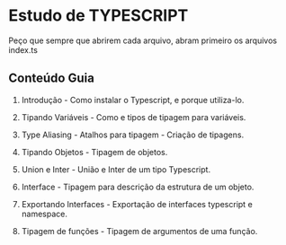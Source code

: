 # Estudo de TYPESCRIPT

Peço que sempre que abrirem cada arquivo, abram primeiro os arquivos index.ts

## Conteúdo Guia

1. Introdução - Como instalar o Typescript, e porque utiliza-lo.

2. Tipando Variáveis - Como e tipos de tipagem para variáveis.

3. Type Aliasing - Atalhos para tipagem - Criação de tipagens.

4. Tipando Objetos - Tipagem de objetos.

5. Union e Inter - União e Inter de um tipo Typescript.

6. Interface - Tipagem para descrição da estrutura de um objeto.

7. Exportando Interfaces - Exportação de interfaces typescript e namespace.

8. Tipagem de funções - Tipagem de argumentos de uma função.